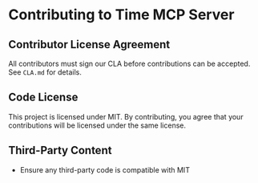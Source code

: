 # Contributing to Time MCP Server

## Contributor License Agreement
All contributors must sign our CLA before contributions can be accepted.
See `CLA.md` for details.

## Code License
This project is licensed under MIT. By contributing, you agree that your 
contributions will be licensed under the same license.

## Third-Party Content
- Ensure any third-party code is compatible with MIT